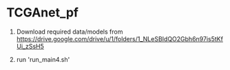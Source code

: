 # TCGAnet_pf

1. Download required data/models from https://drive.google.com/drive/u/1/folders/1_NLeSBIdQO2Gbh6n97is5tKfUi_zSsH5

2. run 'run_main4.sh'
